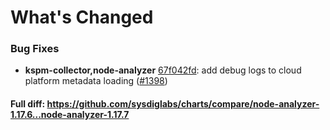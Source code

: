 # What's Changed

### Bug Fixes
- **kspm-collector,node-analyzer** [67f042fd](https://github.com/sysdiglabs/charts/commit/67f042fd9ebb72cd121751d46fb96f7c3ad539ba): add debug logs to cloud platform metadata loading ([#1398](https://github.com/sysdiglabs/charts/issues/1398))
#### Full diff: https://github.com/sysdiglabs/charts/compare/node-analyzer-1.17.6...node-analyzer-1.17.7
